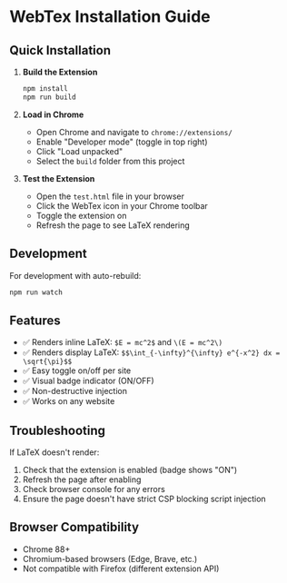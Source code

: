 # WebTex Installation Guide

## Quick Installation

1. **Build the Extension**
   ```bash
   npm install
   npm run build
   ```

2. **Load in Chrome**
   - Open Chrome and navigate to `chrome://extensions/`
   - Enable "Developer mode" (toggle in top right)
   - Click "Load unpacked"
   - Select the `build` folder from this project

3. **Test the Extension**
   - Open the `test.html` file in your browser
   - Click the WebTex icon in your Chrome toolbar
   - Toggle the extension on
   - Refresh the page to see LaTeX rendering

## Development

For development with auto-rebuild:
```bash
npm run watch
```

## Features

- ✅ Renders inline LaTeX: `$E = mc^2$` and `\(E = mc^2\)`
- ✅ Renders display LaTeX: `$$\int_{-\infty}^{\infty} e^{-x^2} dx = \sqrt{\pi}$$`
- ✅ Easy toggle on/off per site
- ✅ Visual badge indicator (ON/OFF)
- ✅ Non-destructive injection
- ✅ Works on any website

## Troubleshooting

If LaTeX doesn't render:
1. Check that the extension is enabled (badge shows "ON")
2. Refresh the page after enabling
3. Check browser console for any errors
4. Ensure the page doesn't have strict CSP blocking script injection

## Browser Compatibility

- Chrome 88+
- Chromium-based browsers (Edge, Brave, etc.)
- Not compatible with Firefox (different extension API) 
